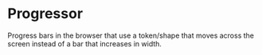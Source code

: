 # Progressor

Progress bars in the browser that use a token/shape that moves across the screen instead of a bar
that increases in width.
